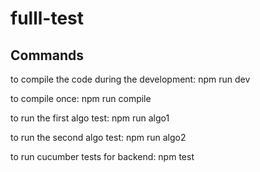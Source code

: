# fulll-test

## Commands

to compile the code during the development:
npm run dev

to compile once:
npm run compile

to run the first algo test:
npm run algo1

to run the second algo test:
npm run algo2

to run cucumber tests for backend:
npm test